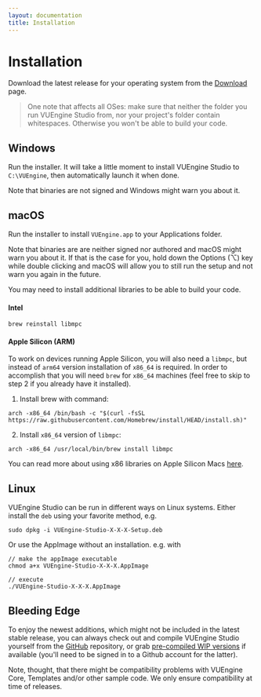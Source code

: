 ```yaml
---
layout: documentation
title: Installation
---
```


# Installation

Download the latest release for your operating system from the <a href="/downloads">Download</a> page.

> One note that affects all OSes: make sure that neither the folder you run VUEngine Studio from, nor your project's folder contain whitespaces. Otherwise you won't be able to build your code.

## Windows

Run the installer. It will take a little moment to install VUEngine Studio to `C:\VUEngine`, then automatically launch it when done.

Note that binaries are not signed and Windows might warn you about it.

## macOS

Run the installer to install `VUEngine.app` to your Applications folder.

Note that binaries are are neither signed nor authored and macOS might warn you about it. If that is the case for you, hold down the Options (⌥) key while double clicking and macOS will allow you to still run the setup and not warn you again in the future.

You may need to install additional libraries to be able to build your code.

#### Intel

    brew reinstall libmpc

#### Apple Silicon (ARM)
To work on devices running Apple Silicon, you will also need a `libmpc`, but instead of `arm64` version installation of `x86_64` is required. In order to accomplish that you will need `brew` for `x86_64` machines (feel free to skip to step 2 if you already have it installed).

1. Install brew with command:
```
arch -x86_64 /bin/bash -c "$(curl -fsSL https://raw.githubusercontent.com/Homebrew/install/HEAD/install.sh)"
```

2. Install `x86_64` version of `libmpc`:  
```
arch -x86_64 /usr/local/bin/brew install libmpc
```

You can read more about using x86 libraries on Apple Silicon Macs [here](https://gist.github.com/progrium/b286cd8c82ce0825b2eb3b0b3a0720a0).

## Linux

VUEngine Studio can be run in different ways on Linux systems. Either install the `deb` using your favorite method, e.g.

    sudo dpkg -i VUEngine-Studio-X-X-X-Setup.deb

Or use the AppImage without an installation. e.g. with

    // make the appImage executable
    chmod a+x VUEngine-Studio-X-X-X.AppImage

    // execute
    ./VUEngine-Studio-X-X-X.AppImage

## Bleeding Edge

To enjoy the newest additions, which might not be included in the latest stable release, you can always check out and compile VUEngine Studio yourself from the <a href="https://github.com/VUEngine/VUEngine-Studio">GitHub</a> repository, or grab <a href="https://github.com/VUEngine/VUEngine-Studio/actions">pre-compiled WIP versions</a> if available (you'll need to be signed in to a Github account for the latter).

Note, thought, that there might be compatibility problems with VUEngine Core, Templates and/or other sample code. We only ensure compatibility at time of releases.
